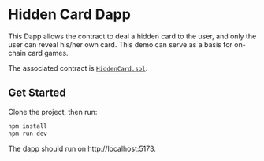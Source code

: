 # Hidden Card Dapp

This Dapp allows the contract to deal a hidden card to the user, and only the user can reveal his/her own card. This demo can serve as a basis for on-chain card games.

The associated contract is [`HiddenCard.sol`](https://github.com/Inco-fhevm/Contracts/blob/main/inco_contract/HiddenCard.sol).

## Get Started

Clone the project, then run:

```bash
npm install
npm run dev
```

The dapp should run on http://localhost:5173.
